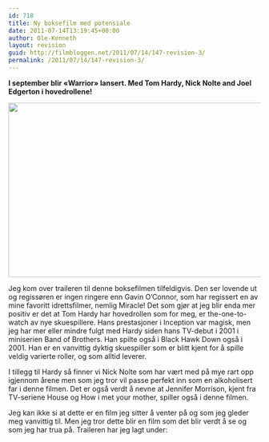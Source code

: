 ```yaml
---
id: 718
title: Ny boksefilm med potensiale
date: 2011-07-14T13:19:45+00:00
author: Ole-Kenneth
layout: revision
guid: http://filmbloggen.net/2011/07/14/147-revision-3/
permalink: /2011/07/14/147-revision-3/
---
```

**I september blir &laquo;Warrior&raquo; lansert. Med Tom Hardy, Nick Nolte and Joel Edgerton i hovedrollene!**

[<img class="alignnone size-full wp-image-148" title="warrior-movie-photo-01-550x349" src="http://filmbloggen.net/wp-content/uploads//2011/04/warrior-movie-photo-01-550x349.jpg" alt="" width="550" height="349" />](http://filmbloggen.net/wp-content/uploads//2011/04/warrior-movie-photo-01-550x349.jpg)

Jeg kom over traileren til denne boksefilmen tilfeldigvis. Den ser lovende ut og regissøren er ingen ringere enn Gavin O&#8217;Connor, som har regissert en av mine favoritt idrettsfilmer, nemlig Miracle! Det som gjør at jeg blir enda mer positiv er det at Tom Hardy har hovedrollen som for meg, er the-one-to-watch av nye skuespillere. Hans prestasjoner i Inception var magisk, men jeg har mer eller mindre fulgt med Hardy siden hans TV-debut i 2001 i miniserien Band of Brothers. Han spilte også i Black Hawk Down også i 2001. Han er en vanvittig dyktig skuespiller som er blitt kjent for å spille veldig varierte roller, og som alltid leverer.

I tillegg til Hardy så finner vi Nick Nolte som har vært med på mye rart opp igjennom årene men som jeg tror vil passe perfekt inn som en alkoholisert far i denne filmen. Det er også verdt å nevne at Jennifer Morrison, kjent fra TV-seriene House og How i met your mother, spiller også i denne filmen.

Jeg kan ikke si at dette er en film jeg sitter å venter på og som jeg gleder meg vanvittig til. Men jeg tror dette blir en film som det blir verdt å se og som jeg har trua på. Traileren har jeg lagt under:

<div class="video-shortcode">
</div>